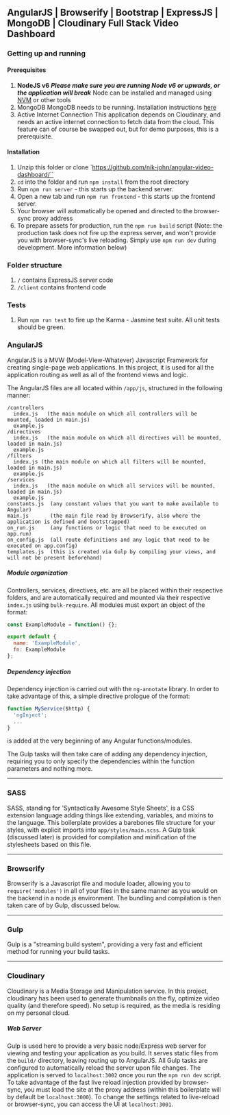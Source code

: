 ## AngularJS | Browserify | Bootstrap | ExpressJS | MongoDB | Cloudinary Full Stack Video Dashboard

### Getting up and running

#### Prerequisites

1. **NodeJS v6**
    **_Please make sure you are running Node v6 or upwards, or the application will break_**
    Node can be installed and managed using [NVM](https://github.com/creationix/nvm) or other tools
2. MongoDB
    MongoDB needs to be running. Installation instructions [here](https://docs.mongodb.com/getting-started/shell/installation/)
3. Active Internet Connection
    This application depends on Cloudinary, and needs an active internet connection to fetch data from the cloud. This feature can of course be swapped out, but for demo purposes, this is a prerequisite.

#### Installation
1. Unzip this folder or clone `https://github.com/nik-john/angular-video-dashboard/``
2. `cd` into the folder and run `npm install` from the root directory
3. Run `npm run server` - this starts up the backend server.
4. Open a new tab and run `npm run frontend` - this starts up the frontend server.
5. Your browser will automatically be opened and directed to the browser-sync proxy address
6. To prepare assets for production, run the `npm run build` script (Note: the production task does not fire up the express server, and won't provide you with browser-sync's live reloading. Simply use `npm run dev` during development. More information below)


### Folder structure

1. `/` contains ExpressJS server code
2. `/client` contains frontend code

### Tests

1. Run `npm run test` to fire up the Karma - Jasmine test suite. All unit tests should be green.


### AngularJS

AngularJS is a MVW (Model-View-Whatever) Javascript Framework for creating single-page web applications. In this project, it is used for all the application routing as well as all of the frontend views and logic.

The AngularJS files are all located within `/app/js`, structured in the following manner:

```
/controllers
  index.js   (the main module on which all controllers will be mounted, loaded in main.js)
  example.js
/directives
  index.js   (the main module on which all directives will be mounted, loaded in main.js)
  example.js
/filters
  index.js (the main module on which all filters will be mounted, loaded in main.js)
  example.js
/services
  index.js   (the main module on which all services will be mounted, loaded in main.js)
  example.js
constants.js  (any constant values that you want to make available to Angular)
main.js       (the main file read by Browserify, also where the application is defined and bootstrapped)
on_run.js     (any functions or logic that need to be executed on app.run)
on_config.js  (all route definitions and any logic that need to be executed on app.config)
templates.js  (this is created via Gulp by compiling your views, and will not be present beforehand)
```

##### Module organization

Controllers, services, directives, etc. are all be placed within their respective folders, and are automatically required and mounted via their respective `index.js` using `bulk-require`. All modules must export an object of the format:

```javascript
const ExampleModule = function() {};

export default {
  name: 'ExampleModule',
  fn: ExampleModule
};

```

##### Dependency injection

Dependency injection is carried out with the `ng-annotate` library. In order to take advantage of this, a simple directive prologue of the format:

```js
function MyService($http) {
  'ngInject';
  ...
}
```

is added at the very beginning of any Angular functions/modules.

The Gulp tasks will then take care of adding any dependency injection, requiring you to only specify the dependencies within the function parameters and nothing more.

---

### SASS

SASS, standing for 'Syntactically Awesome Style Sheets', is a CSS extension language adding things like extending, variables, and mixins to the language. This boilerplate provides a barebones file structure for your styles, with explicit imports into `app/styles/main.scss`. A Gulp task (discussed later) is provided for compilation and minification of the stylesheets based on this file.

---

### Browserify

Browserify is a Javascript file and module loader, allowing you to `require('modules')` in all of your files in the same manner as you would on the backend in a node.js environment. The bundling and compilation is then taken care of by Gulp, discussed below.

---

### Gulp

Gulp is a "streaming build system", providing a very fast and efficient method for running your build tasks.

---

### Cloudinary

Cloudinary is a Media Storage and Manipulation service. In this project, cloudinary has been used to generate thumbnails on the fly, optimize video  quality (and therefore speed). No setup is required, as the media is residing on my personal cloud.

##### Web Server

Gulp is used here to provide a very basic node/Express web server for viewing and testing your application as you build. It serves static files from the `build/` directory, leaving routing up to AngularJS. All Gulp tasks are configured to automatically reload the server upon file changes. The application is served to `localhost:3002` once you run the `npm run dev` script. To take advantage of the fast live reload injection provided by browser-sync, you must load the site at the proxy address (within this boilerplate will by default be `localhost:3000`). To change the settings related to live-reload or browser-sync, you can access the UI at `localhost:3001`.
